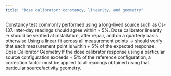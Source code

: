 ```yaml
---
title: "Dose calibrator: constancy, linearity, and geometry"
---
```

Constancy test commonly performed using a long-lived source such as Cs-137.
Inter-day readings should agree within + 5%.
Dose calibrator linearity &#8594; should be verified at installation, after repair, and on a quarterly basis otherwise
Using a linear fit across all measurement points &#8594; should verify that each measurement point is within + 5% of the expected response.
Dose Calibrator Geometry
If the dose calibrator response using a particular source configuration exceeds + 5% of the reference configuration, a correction factor must be applied to all readings obtained using that particular source/activity geometry.

